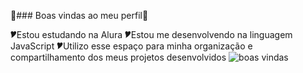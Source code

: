 💜### Boas vindas ao meu perfil💜

 🎔Estou estudando na Alura
 🎔Estou me desenvolvendo na linguagem JavaScript
 🎔Utilizo esse espaço para minha organização e
compartilhamento dos meus projetos desenvolvidos
![boas vindas](https://media1.tenor.com/m/f7x6-rF1ED4AAAAC/misumi-uika-bang-dream-it%E2%80%99s-mygo.gif)
